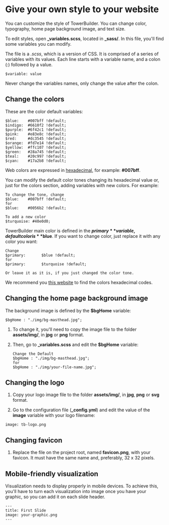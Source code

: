# Give your own style to your website

You can customize the style of TowerBuilder. You can change color, typography, home page background image, and text size.

To edit styles, open  **_variables.scss**, located in **_sass/**. In this file, you'll find some variables you can modify.

The file is a _.scss_, which is a version of CSS. It is comprised of a series of variables with its values. Each line starts with a variable name, and a colon (:) followed by a value.

```
$variable: value
```

Never change the variables names, only change the value after the colon. 
    
## Change the colors

These are the color default variables:
	
```
$blue:    #007bff !default;
$indigo:  #6610f2 !default;
$purple:  #6f42c1 !default;
$pink:    #e83e8c !default;
$red:     #dc3545 !default;
$orange:  #fd7e14 !default;
$yellow:  #ffc107 !default;
$green:   #28a745 !default;
$teal:    #20c997 !default;
$cyan:    #17a2b8 !default;
```

Web colors are expressed in [hexadecimal](https://www.w3schools.com/colors/colors_hexadecimal.asp), for example: **#007bff**.
    
You can modify the default color tones changing its hexadecimal value or, just for the colors section, adding variables with new colors. For example:

```
To change the tone, change
$blue:    #007bff !default;
for
$blue:    #0056b2 !default;

To add a new color
$turquoise: #40e0d0;
```

TowerBuilder main color is defined in the **$primary** variable, default color is **$blue**. If you want to change color, just replace it with any color you want:

```
Change
$primary:       $blue !default;
for
$primary:       $turquoise !default;

Or leave it as it is, if you just changed the color tone.
```

We recommend you [this website](https://www.color-hex.com/) to find the colors hexadecimal codes.


## Changing the home page background image

The background image is defined by the **$bgHome** variable:

```
$bgHome : "./img/bg-masthead.jpg";
```

1. To change it, you'll need to copy the image file to the folder **assets/img/**, in **jpg** or **png** format.
2. Then, go to **_variables.scss** and edit the **$bgHome** variable:

   ```
   Change the Default
   $bgHome : "./img/bg-masthead.jpg";
   for
   $bgHome : "./img/your-file-name.jpg";
   ```

## Changing the logo

1. Copy your logo image file to the folder **assets/img/**, in **jpg**, **png** or **svg** format.

2. Go to the configuration file (**_config.yml**) and edit the value of the **image** variable with your logo filename:

```
image: tb-logo.png
```
## Changing favicon

1. Replace the file on the project root, named **favicon.png**, with your favicon. It must have the same name and, preferably, 32 x 32 pixels.

## Mobile-friendly visualization

Visualization needs to display properly in mobile devices. To achieve this, you'll have to turn each visualization into image once you have your graphic, so you can add it on each slide header.

```
---
title: First Slide
image: your-graphic.png
---
```
